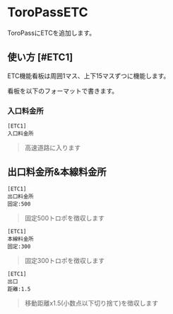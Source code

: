 # ToroPassETC

ToroPassにETCを追加します。

## 使い方 [#ETC1]

ETC機能看板は周囲1マス、上下15マスずつに機能します。

看板を以下のフォーマットで書きます。

### 入口料金所

```text
[ETC1]
入口料金所
```

> 高速道路に入ります

## 出口料金所&本線料金所

```text
[ETC1]
出口料金所
固定:500
```

> 固定500トロポを徴収します

```text
[ETC1]
本線料金所
固定:300
```

> 固定300トロポを徴収します

```text
[ETC1]
出口
距離:1.5
```

> 移動距離x1.5(小数点以下切り捨て)を徴収します
